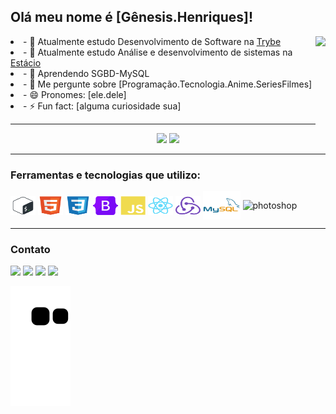 ## Olá meu nome é [Gênesis.Henriques]!

<div align="center">
  <img height="150px" align="right" src="https://theme.zdassets.com/theme_assets/9633455/9814df697eaf49815d7df109110815ff887b3457.png" />
  <div align="left" style="display: inline_block">
    <li>- 🔭 Atualmente estudo Desenvolvimento de Software na <a href="https://betrybe.com">Trybe</a></li>
    <li>- 🔭 Atualmente estudo Análise e desenvolvimento de sistemas na <a href="https://estacio.br/">Estácio</a></li>
    <li>- 🌱 Aprendendo SGBD-MySQL</li>
    <li>- 💬 Me pergunte sobre [Programação.Tecnologia.Anime.SeriesFilmes]</li>
    <li>- 😄 Pronomes: [ele.dele]</li>
    <li>- ⚡ Fun fact: [alguma curiosidade sua]</li>
  </div>
</div>

---

<div align="center">
 <img height="180em" src="https://github-readme-stats.vercel.app/api?username=GenesisHenriques&show_icons=true&theme=dracula&include_all_commits=true&count_private=true"/>
 <img height="180em" src="https://github-readme-stats.vercel.app/api/top-langs/?username=GenesisHenriques&layout=compact&langs_count=7&theme=dracula"/>
</div>

---

### Ferramentas e tecnologias que utilizo:

<div>
  <img align="center" alt="bash" height="30" width="40" src="https://raw.githubusercontent.com/devicons/devicon/master/icons/bash/bash-original.svg">
  <img align="center" alt="HTML" height="30" width="40" src="https://raw.githubusercontent.com/devicons/devicon/master/icons/html5/html5-original.svg">
  <img align="center" alt="CSS" height="30" width="40" src="https://raw.githubusercontent.com/devicons/devicon/master/icons/css3/css3-original.svg">
  <img align="center" alt="bootstrap" height="30" width="40" src="https://raw.githubusercontent.com/devicons/devicon/master/icons/bootstrap/bootstrap-original.svg">
  <img align="center" alt="Js" height="30" width="40" src="https://raw.githubusercontent.com/devicons/devicon/master/icons/javascript/javascript-plain.svg">
  <img align="center" alt="React" height="30" width="40" src="https://raw.githubusercontent.com/devicons/devicon/master/icons/react/react-original.svg">
  <img align="center" alt="redux" height="30" width="40" src="https://raw.githubusercontent.com/devicons/devicon/master/icons/redux/redux-original.svg">
  <img align="center" alt="mysql" height="45" width="60" src="https://raw.githubusercontent.com/devicons/devicon/master/icons/mysql/mysql-original-wordmark.svg">
  <img align="center" alt="photoshop" height="45" width="60" src="https://cdn.jsdelivr.net/gh/devicons/devicon/icons/photoshop/photoshop-plain.svg">
</div>

---

### Contato

<div>
  <a href="https://www.linkedin.com/in/g%C3%AAnesis-henriques/" target="_blank"><img src="https://img.shields.io/badge/-LinkedIn-%230077B5?style=for-the-badge&logo=linkedin&logoColor=white" target="_blank"></a> 
  <a href = "mailto:genesishenriques7@gmail.com"><img src="https://img.shields.io/badge/-Gmail-%23333?style=for-the-badge&logo=gmail&logoColor=white" target="_blank"></a>
  <a href="https://instagram.com/genesis_henriques_/" target="_blank"><img src="https://img.shields.io/badge/-Instagram-%23E4405F?style=for-the-badge&logo=instagram&logoColor=white" target="_blank"></a>
 <a href="[link para seu discord]" target="_blank"><img src="https://img.shields.io/badge/Discord-7289DA?style=for-the-badge&logo=discord&logoColor=white" target="_blank"></a> 
  
</div>
  
 ![Snake animation](https://github.com/GenesisHenriques/GenesisHenriques/blob/output/github-contribution-grid-snake.svg)
